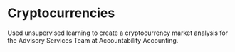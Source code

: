 # Cryptocurrencies

Used unsupervised learning to create a cryptocurrency market analysis for the Advisory Services Team at Accountability Accounting.
